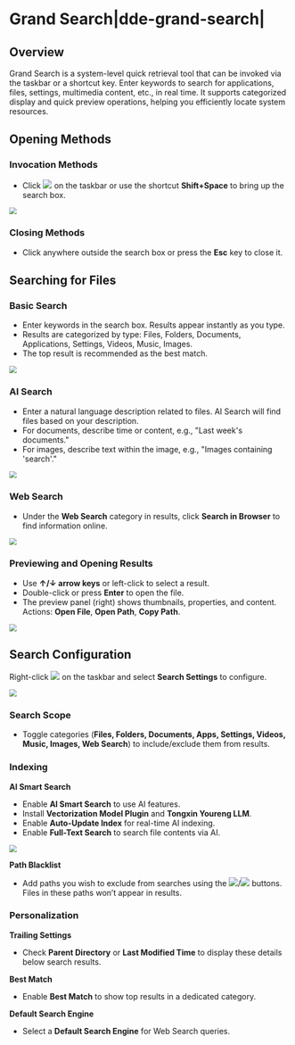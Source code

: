 # Grand Search|dde-grand-search|

## Overview

Grand Search is a system-level quick retrieval tool that can be invoked via the taskbar or a shortcut key. Enter keywords to search for applications, files, settings, multimedia content, etc., in real time. It supports categorized display and quick preview operations, helping you efficiently locate system resources.

## Opening Methods

### Invocation Methods
* Click ![ ](../common/dde-grand-search.svg) on the taskbar or use the shortcut **Shift+Space** to bring up the search box.

<img src="fig/search1.png" alt=" " style="zoom: 80%;" />

### Closing Methods
* Click anywhere outside the search box or press the **Esc** key to close it.

## Searching for Files

### Basic Search
* Enter keywords in the search box. Results appear instantly as you type.
* Results are categorized by type: Files, Folders, Documents, Applications, Settings, Videos, Music, Images.
* The top result is recommended as the best match.

<img src="fig/search2.png" alt=" " style="zoom:80%;" />

### AI Search
* Enter a natural language description related to files. AI Search will find files based on your description.
* For documents, describe time or content, e.g., "Last week's documents."
* For images, describe text within the image, e.g., "Images containing 'search'."

<img src="fig/search3.png" alt=" " style="zoom:80%;" />

### Web Search
* Under the **Web Search** category in results, click **Search in Browser** to find information online.

<img src="fig/search4.png" alt=" " style="zoom:80%;" />

### Previewing and Opening Results
* Use **↑/↓ arrow keys** or left-click to select a result.
* Double-click or press **Enter** to open the file.
* The preview panel (right) shows thumbnails, properties, and content. Actions: **Open File**, **Open Path**, **Copy Path**.

<img src="fig/search5.png" alt=" " style="zoom:80%;" />

## Search Configuration
Right-click ![ ](../common/dde-grand-search.svg) on the taskbar and select **Search Settings** to configure.

<img src="fig/search_setting1.png" alt=" " style="zoom:80%;" />

### Search Scope
* Toggle categories (**Files, Folders, Documents, Apps, Settings, Videos, Music, Images, Web Search**) to include/exclude them from results.

### Indexing
**AI Smart Search**
* Enable **AI Smart Search** to use AI features.
* Install **Vectorization Model Plugin** and **Tongxin Youreng LLM**.
* Enable **Auto-Update Index** for real-time AI indexing.
* Enable **Full-Text Search** to search file contents via AI.

<img src="fig/search_setting2.png" alt=" " style="zoom:80%;" />

**Path Blacklist**
* Add paths you wish to exclude from searches using the ![ ](../common/+.svg)/![ ](../common/-.svg) buttons. Files in these paths won’t appear in results.

### Personalization
**Trailing Settings**
* Check **Parent Directory** or **Last Modified Time** to display these details below search results.

**Best Match**
* Enable **Best Match** to show top results in a dedicated category.

**Default Search Engine**
* Select a **Default Search Engine** for Web Search queries.
